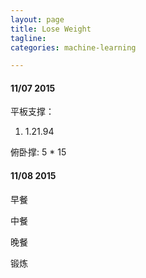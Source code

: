 ```yaml
---
layout: page
title: Lose Weight
tagline:
categories: machine-learning

---
```


#### 11/07 2015

平板支撑：

1. 1.21.94

俯卧撑: 5 * 15

#### 11/08 2015

早餐

中餐

晚餐

锻炼


